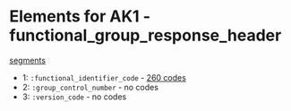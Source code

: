 # Elements for AK1 - functional_group_response_header
[segments](../segments.md)
* 1: `:functional_identifier_code` - [260 codes](../elements/AK1_1.md)
* 2: `:group_control_number` - no codes
* 3: `:version_code` - no codes
